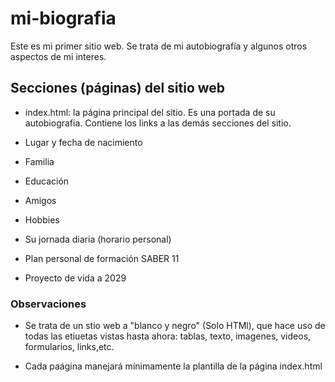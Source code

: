 # mi-biografia
Este es mi primer sitio web. Se trata de mi autobiografía y algunos otros aspectos de mi interes.

## Secciones (páginas) del sitio web

- index.html: la página principal del sitio. Es una portada de su autobiografia. Contiene los links a las demás secciones del sitio.

- Lugar y fecha de nacimiento

- Familia

- Educación

- Amigos

- Hobbies

- Su jornada diaria (horario personal)

- Plan personal de formación SABER 11

- Proyecto de vida a 2029

### Observaciones

- Se trata de un stio web a "blanco y negro" (Solo HTMl), que hace uso de todas las etiuetas vistas hasta ahora: tablas, texto, imagenes, videos, formularios, links,etc.

- Cada paágina manejará mínimamente la plantilla de la página index.html
